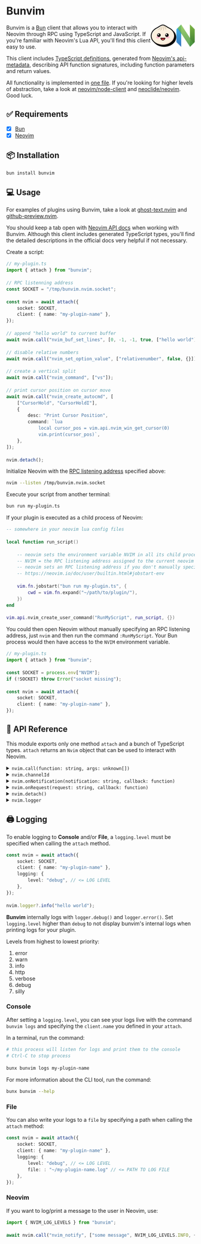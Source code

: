 # Bunvim

<img src="docs/nvim.svg" height="60px" align="right" />
<img src="docs/bun.svg" height="60px" align="right" />

Bunvim is a [Bun](https://bun.sh/) client that allows you to interact with Neovim through RPC
using TypeScript and JavaScript. If you're familiar with Neovim's Lua API, you'll find this client easy to use.

This client includes [TypeScript definitions](https://github.com/wallpants/bunvim/blob/main/src/neovim-api.types.ts),
generated from [Neovim's api-metadata](https://neovim.io/doc/user/api.html#api-metadata), describing API function signatures,
including function parameters and return values.

All functionality is implemented in [one file](https://github.com/wallpants/bunvim/blob/main/src/attach.ts).
If you're looking for higher levels of abstraction, take a look at [neovim/node-client](https://github.com/neovim/node-client)
and [neoclide/neovim](https://github.com/neoclide/neovim). Good luck.

## ✅ Requirements

-   [x] [Bun](https://bun.sh/)
-   [x] [Neovim](https://neovim.io/)

## 📦 Installation

```sh
bun install bunvim
```

## 💻 Usage

For examples of plugins using Bunvim, take a look at [ghost-text.nvim](https://github.com/wallpants/ghost-text.nvim) and [github-preview.nvim](https://github.com/wallpants/github-preview.nvim).

You should keep a tab open with [Neovim API docs](https://neovim.io/doc/user/api.html) when working with Bunvim.
Although this client includes generated TypeScript types, you'll find the detailed descriptions in the official docs very helpful if not necessary.

Create a script:

```typescript
// my-plugin.ts
import { attach } from "bunvim";

// RPC listenning address
const SOCKET = "/tmp/bunvim.nvim.socket";

const nvim = await attach({
    socket: SOCKET,
    client: { name: "my-plugin-name" },
});

// append "hello world" to current buffer
await nvim.call("nvim_buf_set_lines", [0, -1, -1, true, ["hello world"]]);

// disable relative numbers
await nvim.call("nvim_set_option_value", ["relativenumber", false, {}]);

// create a vertical split
await nvim.call("nvim_command", ["vs"]);

// print cursor position on cursor move
await nvim.call("nvim_create_autocmd", [
    ["CursorHold", "CursorHoldI"],
    {
        desc: "Print Cursor Position",
        command: `lua
            local cursor_pos = vim.api.nvim_win_get_cursor(0)
            vim.print(cursor_pos)`,
    },
]);

nvim.detach();
```

Initialize Neovim with the [RPC listening address](https://neovim.io/doc/user/starting.html#--listen) specified above:

```bash
nvim --listen /tmp/bunvim.nvim.socket
```

Execute your script from another terminal:

```sh
bun run my-plugin.ts
```

If your plugin is executed as a child process of Neovim:

```lua
-- somewhere in your neovim lua config files

local function run_script()

    -- neovim sets the environment variable NVIM in all its child processes
    -- NVIM = the RPC listening address assigned to the current neovim instance
    -- neovim sets an RPC listening address if you don't manually specify one
    -- https://neovim.io/doc/user/builtin.html#jobstart-env

    vim.fn.jobstart("bun run my-plugin.ts", {
        cwd = vim.fn.expand("~/path/to/plugin/"),
    })
end

vim.api.nvim_create_user_command("RunMyScript", run_script, {})
```

You could then open Neovim without manually specifying an RPC listening address, just `nvim` and then run the command `:RunMyScript`.
Your Bun process would then have access to the `NVIM` environment variable.

```typescript
// my-plugin.ts
import { attach } from "bunvim";

const SOCKET = process.env["NVIM"];
if (!SOCKET) throw Error("socket missing");

const nvim = await attach({
    socket: SOCKET,
    client: { name: "my-plugin-name" },
});
```

## 📖 API Reference

This module exports only one method `attach` and a bunch of TypeScript types. `attach` returns
an `Nvim` object that can be used to interact with Neovim.

<details>
    <summary>
        <code>nvim.call(function: string, args: unknown[])</code>
    </summary>

>

> Used to call [any of these functions](https://neovim.io/doc/user/api.html). They're all typed. You should
> get function names autocompletion & warnings from TypeScript if the parameters don't match the expected types.
> Some function calls return a value, others don't.
>
> ```typescript
> const bufferContent = await nvim.call("nvim_buf_get_lines", [0, 0, -1, true]);
> ```

> ---

</details>

<details>
    <summary>
        <code>nvim.channelId</code>
    </summary>

>

> RPC Channel ID.
>
> ```typescript
> const channelId = nvim.channelId;
>
> await nvim.call("nvim_create_autocmd", [
>     ["CursorMove"],
>     {
>         desc: "Notify my-plugin",
>         command: `lua
>         vim.rpcnotify(${channelId}, "my-notification")`,
>     },
> ]);
> ```

> ---

</details>

<details>
    <summary>
        <code>nvim.onNotification(notification: string, callback: function)</code>
    </summary>

>

> Registers a handler for a specific RPC Notification.
>
> Notifications must be typed before you declare a handler for them, or TypeScript will complain.
>
> ```typescript
> import { attach, type BaseEvents, type EventsMap } from "bunvim";
>
> // an interface to define your notifications and their args
> interface MyEvents extends BaseEvents {
>     requests: EventsMap; // default type
>     notifications: {
>         // declare custom notification: "cursor_move",
>         // that would be called with args: [row: number, col: number]
>         "cursor_move": [row: number, col: number];
>     };
> }
>
> // attach to neovim
> const nvim = await attach<MyEvents>({ ... })
>
> let count = 0;
>
> // register a handler for the notification "cursor_move"
> nvim.onNotification("cursor_move", async ([row, col]) => {
>     // "row" and "col" are of type "number" as specified above
>
>     // CAUTION:
>     // it's up to you to make sure the handler receives the correct args,
>     // bunvim doesn't do any validations
>
>     // print row and col in neovim
>     await nvim.call("nvim_exec_lua", [`print("row: ${row} - col: ${col}")`, []]);
>
>     // return `true` to remove handler
>     return count++ >= 5;
> });
>
> // multiple handlers can be registered for the same notification
> nvim.onNotification("cursor_move", async ([row, col]) => {
>     // replace contents in current buffer lines 1 and 2
>     await nvim.call("nvim_buf_set_lines", [0, 0, 2, true, [`row: ${row}`, `col: ${col}`]]);
> });
>
> const channelId = nvim.channelId;
>
> // create autocommand to notify our plugin via `vim.rpcnotify`
> // whenever the cursor moves
> await nvim.call("nvim_create_autocmd", [
>     ["CursorHold", "CursorHoldI"],
>     {
>         desc: "Notify on Cursor Move",
>         command: `lua
>             local cursor_pos = vim.api.nvim_win_get_cursor(0)
>             local row = cursor_pos[1]
>             local col = cursor_pos[2]
>             vim.rpcnotify(${channelId}, "cursor_move", row, col)`,
>     },
> ]);
> ```

> ---

</details>

<details>
    <summary>
        <code>nvim.onRequest(request: string, callback: function)</code>
    </summary>

>

> Registers a handler for a specific RPC Request.
>
> Requests must be typed before you declare a handler for them, or TypeScript will complain.
>
> The difference between an RPC Notification and an RPC Request, is that requests block neovim
> until a response is returned. Notifications are non-blocking.
>
> ```typescript
> import { attach, type BaseEvents, type EventsMap } from "bunvim";
> import { gracefulShutdown } from "./utils.ts";
>
> // an interface to define your requests and their args
> interface MyEvents extends BaseEvents {
>     notifications: EventsMap; // default type
>     requests: {
>         // declare custom request: "before_exit",
>         // that would be called with args: [bufferName: string]
>         "before_exit": [bufferName: string];
>     };
> }
>
> // attach to neovim
> const nvim = await attach<MyEvents>({ ... })
>
> // register a handler for the request "before_exit"
> nvim.onRequest("before_exit", async ([bufferName]) => {
>     // "bufferName" is of type "string" as specified above
>
>     // CAUTION:
>     // it's up to you to make sure the handler receives the correct args,
>     // bunvim doesn't do any validations
>
>     // this should actually never get called,
>     // because this handler gets overwritten below
>     console.log("bufferName: ", bufferName);
>
>     // we must return something to unblock neovim
>     return null;
> });
>
> // only one handler per request may be registered.
> // if you call `nvim.onRequest` for an already registered handler,
> // the older handler is replaced with the new one.
> nvim.onRequest("before_exit", async ([bufferName]) => {
>     gracefulShutdown(bufferName);
>     return null;
> });
>
> const channelId = nvim.channelId;
>
> // create autocommand to call our function via `vim.rpcrequest`
> // whenever neovim is about to close
> await nvim.call("nvim_create_autocmd", [
>     ["VimLeavePre"],
>     {
>         desc: "RPC Request before exit",
>         command: `lua
>             local buffer_name = vim.api.nvim_get_current_buf()
>             vim.rpcrequest(${channelId}, "before_exit", buffer_name)`,
>     },
> ]);
> ```

> ---

</details>

<details>
    <summary>
        <code>nvim.detach()</code>
    </summary>

>

> Closes connection with neovim.
>
> ```ts
> nvim.detach();
> ```

> ---

</details>

<details>
    <summary>
        <code>nvim.logger</code>
    </summary>

>

> Instance of [winston logger](https://github.com/winstonjs/winston).
> May be `undefined` if logging was not enabled.
>
> Used to log data to console and/or file. Does not log/print messages to Neovim.
>
> [See Logging](#%EF%B8%8F-logging).
>
> ```typescript
> // log functions sorted from highest to lowest priority:
>
> nvim.logger?.error("error message");
> nvim.logger?.warn("warn message");
> nvim.logger?.info("info message");
> nvim.logger?.http("http message");
> nvim.logger?.verbose("verbose message");
> nvim.logger?.debug("debug message");
> nvim.logger?.silly("silly message");
> ```

> ---

</details>

## 🖨️ Logging

To enable logging to **Console** and/or **File**, a `logging.level`
must be specified when calling the `attach` method.

```typescript
const nvim = await attach({
    socket: SOCKET,
    client: { name: "my-plugin-name" },
    logging: {
        level: "debug", // <= LOG LEVEL
    },
});

nvim.logger?.info("hello world");
```

**Bunvim** internally logs with `logger.debug()` and `logger.error()`.
Set `logging.level` higher than `debug` to not display bunvim's internal logs when
printing logs for your plugin.

Levels from highest to lowest priority:

1.  error
2.  warn
3.  info
4.  http
5.  verbose
6.  debug
7.  silly

### Console

After setting a `logging.level`, you can see your logs live with the command `bunvim logs` and
specifying the `client.name` you defined in your `attach`.

In a terminal, run the command:

```sh
# this process will listen for logs and print them to the console
# Ctrl-C to stop process

bunx bunvim logs my-plugin-name
```

For more information about the CLI tool, run the command:

```sh
bunx bunvim --help
```

### File

You can also write your logs to a `file` by specifying a path when calling the `attach` method:

```typescript
const nvim = await attach({
    socket: SOCKET,
    client: { name: "my-plugin-name" },
    logging: {
        level: "debug", // <= LOG LEVEL
        file: : "~/my-plugin-name.log" // <= PATH TO LOG FILE
    },
});
```

### Neovim

If you want to log/print a message to the user in Neovim, use:

```typescript
import { NVIM_LOG_LEVELS } from "bunvim";

await nvim.call("nvim_notify", ["some message", NVIM_LOG_LEVELS.INFO, {}]);
```
